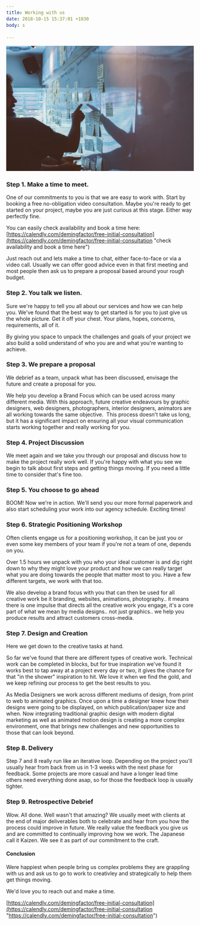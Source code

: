 ```yaml
---
title: Working with us
date: 2018-10-15 15:37:01 +1030
body: s

---
```

![](/uploads/2018/10/15/startae-team-704141-unsplash.jpg)

### Step 1. Make a time to meet. 

One of our commitments to you is that we are easy to work with. Start by booking a free no-obligation video consultation. Maybe you're ready to get started on your project, maybe you are just curious at this stage. Either way perfectly fine. 

You can easily check availability and book a time here: [https://calendly.com/demingfactor/free-initial-consultation](https://calendly.com/demingfactor/free-initial-consultation "check availability and book a time here")

Just reach out and lets make a time to chat, either face-to-face or via a video call. Usually we can offer good advice even in that first meeting and most people then ask us to prepare a proposal based around your rough budget.

### Step 2. You talk we listen.

Sure we're happy to tell you all about our services and how we can help you. We've found that the best way to get started is for you to just give us the whole picture. Get it off your chest. Your plans, hopes, concerns, requirements, all of it.

By giving you space to unpack the challenges and goals of your project we also build a solid understand of who you are and what you're wanting to achieve. 

### Step 3. We prepare a proposal

We debrief as a team, unpack what has been discussed, envisage the future and create a proposal for you.

 We help you develop a Brand Focus which can be used across many different media. With this approach, future creative endeavours by graphic designers, web designers, photographers, interior designers, animators are all working towards the same objective.  This process doesn't take us long, but it has a significant impact on ensuring all your visual communication starts working together and really working for you.

### Step 4. Project Discussion

We meet again and we take you through our proposal and discuss how to make the project really work well. If you're happy with what you see we begin to talk about first steps and getting things moving. If you need a little time to consider that's fine too.

### Step 5. You choose to go ahead

BOOM! Now we're in action. We'll send you our more formal paperwork and also start scheduling your work into our agency schedule. Exciting times!

### Step 6. Strategic Positioning Workshop

Often clients engage us for a positioning workshop, it can be just you or even some key members of your team if you're not a team of one, depends on you. 

Over 1.5 hours we unpack with you who your ideal customer is and dig right down to why they might love your product and how we can really target what you are doing towards the people that matter most to you. Have a few different targets, we work with that too.

We also develop a brand focus with you that can then be used for all creative work be it branding, websites, animations, photography.. it means there is one impulse that directs all the creative work you engage, it's a core part of what we mean by media designs.. not just graphics..  we help you produce results and attract customers cross-media.

### Step 7. Design and Creation

Here we get down to the creative tasks at hand.

So far we've found that there are different types of creative work. Technical work can be completed in blocks, but for true inspiration we've found it works best to tap away at a project every day or two, it gives the chance for that "in the shower" inspiration to hit. We love it when we find the gold, and we keep refining our process to get the best results to you.

As Media Designers we work across different mediums of design, from print to web to animated graphics. Once upon a time a designer knew how their designs were going to be displayed, on which publication/paper size and when. Now integrating traditional graphic design with modern digital marketing as well as animated motion design is creating a more complex environment, one that brings new challenges and new opportunities to those that can look beyond.

### Step 8. Delivery

Step 7 and 8 really run like an iterative loop. Depending on the project you'll usually hear from back from us in 1-3 weeks with the next phase for feedback. Some projects are more casual and have a longer lead time others need everything done asap, so for those the feedback loop is usually tighter.

### Step 9. Retrospective Debrief

Wow. All done. Well wasn't that amazing? We usually meet with clients at the end of major deliverables both to celebrate and hear from you how the process could improve in future. We really value the feedback you give us and are committed to continually improving how we work. The Japanese call it Kaizen. We see it as part of our commitment to the craft.

#### Conclusion

Were happiest when people bring us complex problems they are grappling with us and ask us to go to work to creativley and strategically to help them get things moving. 

We'd love you to reach out and make a time.

[https://calendly.com/demingfactor/free-initial-consultation](https://calendly.com/demingfactor/free-initial-consultation "https://calendly.com/demingfactor/free-initial-consultation")